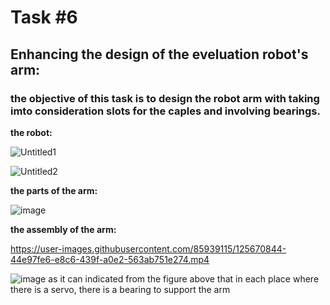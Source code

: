 # Task #6
## Enhancing the design of the eveluation robot's arm: 
### the objective of this task is to design the robot arm with taking imto consideration slots for the caples and involving bearings.


**the robot:**

![Untitled1](https://user-images.githubusercontent.com/85939115/125669853-ab764337-44b8-4c3f-ab92-eaa2c106f5d0.jpg)

![Untitled2](https://user-images.githubusercontent.com/85939115/125669926-4e172672-1353-4faf-80f2-3fbc812f38c7.JPG)



**the parts of the arm:**

![image](https://user-images.githubusercontent.com/85939115/125670714-75d46ba5-f2db-4a31-a235-8c11d9f862e5.png)

**the assembly of the arm:**



https://user-images.githubusercontent.com/85939115/125670844-44e97fe6-e8c6-439f-a0e2-563ab751e274.mp4

![image](https://user-images.githubusercontent.com/85939115/125671081-04b72a18-8c31-4807-981f-c05e1807c562.png)
as it can indicated from the figure above that in each place where there is a servo, there is a bearing to support the arm
